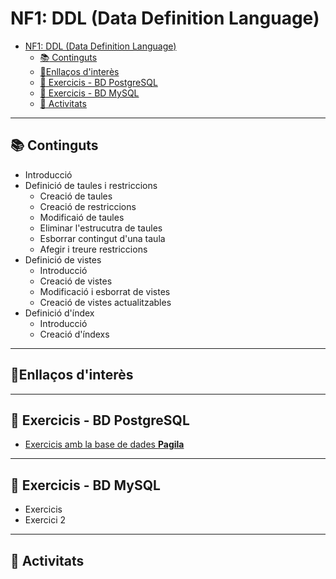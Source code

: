 # NF1: DDL (Data Definition Language)

- [NF1: DDL (Data Definition Language)](#nf1-ddl-data-definition-language)
  - [:books: Continguts](#books-continguts)
  - [:link:Enllaços d'interès](#linkenllaços-dinterès)
  - [:notebook: Exercicis - BD PostgreSQL](#notebook-exercicis---bd-postgresql)
  - [:notebook: Exercicis - BD MySQL](#notebook-exercicis---bd-mysql)
  - [:pencil: Activitats](#pencil-activitats)

---
## <a id="continguts"></a>:books: Continguts

* Introducció
* Definició de taules i restriccions
    * Creació de taules
    * Creació de restriccions
    * Modificaió de taules
    * Eliminar l'estrucutra de taules
    * Esborrar contingut d'una taula
    * Afegir i treure restriccions
* Definició de vistes
    * Introducció
    * Creació de vistes
    * Modificació i esborrat de vistes
    * Creació de vistes actualitzables    
* Definició d'índex
    * Introducció
    * Creació d'índexs
---
## <a id="links"></a>:link:Enllaços d'interès

---
## <a id="exercicis-pgsql"></a>:notebook: Exercicis - BD PostgreSQL
* [Exercicis amb la base de dades **Pagila**](NF1-exercicis-bd-postgresql.md)

---
## <a id="exercicis-mysql"></a>:notebook: Exercicis - BD MySQL
* Exercicis
* Exercici 2

---
## <a id="activitats"></a>:pencil: Activitats